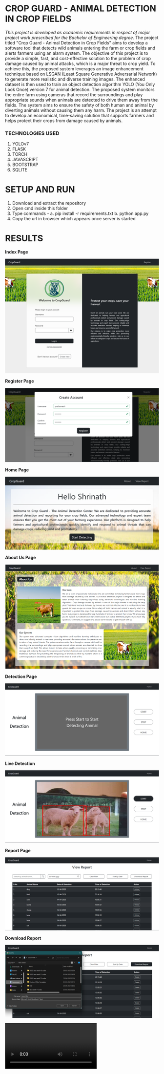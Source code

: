 # CROP GUARD - ANIMAL DETECTION IN CROP FIELDS
*This project is developed as academic requirements in respect of major project work prescribed for the Bachelor of Engineering degree.*
The project titled "Crop Guard - Animal Detection in Crop Fields" aims to develop a software tool that detects wild animals entering the farm or crop fields and alerts farmers using an alarm system. The objective of this project is to provide a simple, fast, and cost-effective solution to the problem of crop damage caused by animal attacks, which is a major threat to crop yield. To achieve this, the proposed system leverages an image enhancement technique based on LSGAN (Least Square Generative Adversarial Network) to generate more realistic and diverse training images. The enhanced dataset is then used to train an object detection algorithm YOLO (You Only Look Once) version 7 for animal detection. The proposed system monitors the entire farm using cameras that record the surroundings and play appropriate sounds when animals are detected to drive them away from the fields. The system aims to ensure the safety of both human and animal by diverting animals without causing them any harm. The project is an attempt to develop an economical, time-saving solution that supports farmers and helps protect their crops from damage caused by animals.


### TECHNOLOGIES USED
1. YOLOv7
2. FLASK
3. TORCH
4. JAVASCRIPT
5. BOOTSTRAP
6. SQLITE


# SETUP AND RUN
1. Download and extract the repository
1. Open cmd inside this folder
2. Type commands - 
	a. pip install -r requirements.txt
	b. python app.py
3. Copy the url in browser which appears once server is started


# RESULTS
**Index Page**

![Index Page](output/IndexPage.png)


**Register Page**

![Register Page](output/RegisterPage.png)


**Home Page**

![Home Page](output/HomePage.png)


**About Us Page**

![About Us Page](output/AboutUs.png)


**Detection Page**

![Detection Page](output/DetectPage.png)


**Live Detection**

![Live Detection](output/DetectAnimal.png)


**Report Page**

![Report Page](output/ReportPage.png)


**Download Report**

![Download Report](output/Download_report.png)


![ViewWebsiteVideo](output/Crop%20Guard%20Website.mp4)
